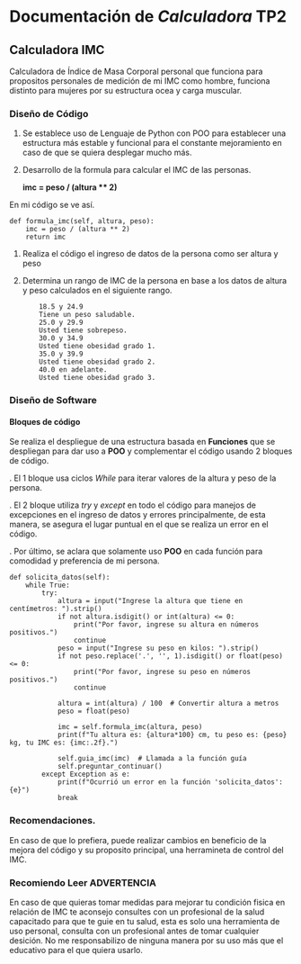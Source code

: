 # Documentación de _Calculadora_ TP2

## Calculadora IMC

Calculadora de Índice de Masa Corporal personal que funciona para propositos personales de medición de mi IMC como hombre, funciona distinto para mujeres por su estructura ocea y carga muscular.

### Diseño de Código

1.  Se establece uso de Lenguaje de Python con POO para establecer una estructura más estable y funcional para el constante mejoramiento en caso de que se quiera desplegar mucho más.
1.  Desarrollo de la formula para calcular el IMC de las personas.

    **imc = peso / (altura \*\* 2)**

En mi código se ve así.

    def formula_imc(self, altura, peso):
        imc = peso / (altura ** 2)
        return imc

1.  Realiza el código el ingreso de datos de la persona como ser altura y peso
1.  Determina un rango de IMC de la persona en base a los datos de altura y peso calculados en el siguiente rango.

            18.5 y 24.9
            Tiene un peso saludable.
            25.0 y 29.9
            Usted tiene sobrepeso.
            30.0 y 34.9
            Usted tiene obesidad grado 1.
            35.0 y 39.9
            Usted tiene obesidad grado 2.
            40.0 en adelante.
            Usted tiene obesidad grado 3.

### Diseño de Software

#### Bloques de código

Se realiza el despliegue de una estructura basada en **Funciones** que se despliegan para dar uso a **POO** y complementar el código usando 2 bloques de código.

. El 1 bloque usa ciclos _While_ para iterar valores de la altura y peso de la persona.

. El 2 bloque utiliza _try_ y _except_ en todo el código para manejos de excepciones en el ingreso de datos y errores principalmente, de esta manera, se asegura el lugar puntual en el que se realiza un error en el código.

. Por último, se aclara que solamente uso **POO** en cada función para comodidad y preferencia de mi persona.

    def solicita_datos(self):
        while True:
            try:
                altura = input("Ingrese la altura que tiene en centímetros: ").strip()
                if not altura.isdigit() or int(altura) <= 0:
                    print("Por favor, ingrese su altura en números positivos.")
                    continue
                peso = input("Ingrese su peso en kilos: ").strip()
                if not peso.replace('.', '', 1).isdigit() or float(peso) <= 0:
                    print("Por favor, ingrese su peso en números positivos.")
                    continue

                altura = int(altura) / 100  # Convertir altura a metros
                peso = float(peso)

                imc = self.formula_imc(altura, peso)
                print(f"Tu altura es: {altura*100} cm, tu peso es: {peso} kg, tu IMC es: {imc:.2f}.")

                self.guia_imc(imc)  # Llamada a la función guía
                self.preguntar_continuar()
            except Exception as e:
                print(f"Ocurrió un error en la función 'solicita_datos': {e}")
                break

### Recomendaciones.

En caso de que lo prefiera, puede realizar cambios en beneficio de la mejora del código y su proposito principal, una herramineta de control del IMC.

### Recomiendo Leer **ADVERTENCIA**

En caso de que quieras tomar medidas para mejorar tu condición fisica en relación de IMC te aconsejo consultes con un profesional de la salud capacitado para que te guie en tu salud, esta es solo una herramienta de uso personal, consulta con un profesional antes de tomar cualquier desición. No me responsabilizo de ninguna manera por su uso más que el educativo para el que quiera usarlo.
